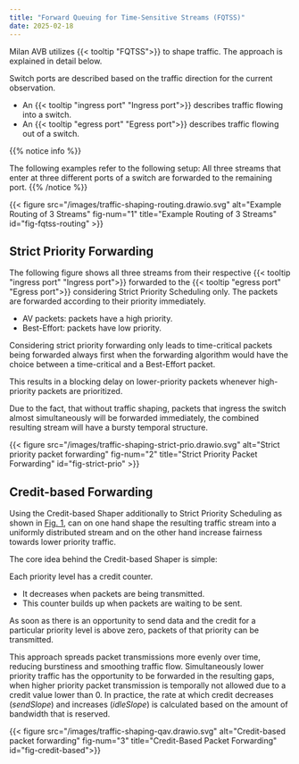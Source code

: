 ```yaml
---
title: "Forward Queuing for Time-Sensitive Streams (FQTSS)"
date: 2025-02-18
---
```


Milan AVB utilizes {{< tooltip "FQTSS">}} to shape traffic. The approach is explained in detail below.

Switch ports are described based on the traffic direction for the current observation.  
- An {{< tooltip "ingress port" "Ingress port">}} describes traffic flowing into a switch.  
- An {{< tooltip "egress port" "Egress port">}} describes traffic flowing out of a switch. 

{{% notice info %}}

The following examples refer to the following setup: All three streams that enter at three different ports of a switch are forwarded to the remaining port.
{{% /notice %}}

{{< figure src="/images/traffic-shaping-routing.drawio.svg" alt="Example Routing of 3 Streams" fig-num="1" title="Example Routing of 3 Streams" id="fig-fqtss-routing" >}}

## Strict Priority Forwarding

The following figure shows all three streams from their respective {{< tooltip "ingress port" "Ingress port">}} forwarded to the {{< tooltip "egress port" "Egress port">}} considering Strict Priority Scheduling only. The packets are forwarded according to their priority immediately. 

- AV packets: packets have a high priority.
- Best-Effort: packets have low priority.

Considering strict priority forwarding only leads to time-critical packets being forwarded always first when the forwarding algorithm would have the choice between a time-critical and a Best-Effort packet.

This results in a blocking delay on lower-priority packets whenever high-priority packets are prioritized.

Due to the fact, that without traffic shaping, packets that ingress the switch almost simultaneously will be forwarded immediately, the combined resulting stream will have a bursty temporal structure.

{{< figure src="/images/traffic-shaping-strict-prio.drawio.svg" alt="Strict priority packet forwarding" fig-num="2" title="Strict Priority Packet Forwarding" id="fig-strict-prio" >}}


## Credit-based Forwarding

Using the Credit-based Shaper additionally to Strict Priority Scheduling as shown in [Fig. 1](#fig-strict-prio), can on one hand shape the resulting traffic stream into a uniformly distributed stream and on the other hand increase fairness towards lower priority traffic.

The core idea behind the Credit-based Shaper is simple:  

Each priority level has a credit counter.  
- It decreases when packets are being transmitted.  
- This counter builds up when packets are waiting to be sent.  

As soon as there is an opportunity to send data and the credit for a particular priority level is above zero, packets of that priority can be transmitted.

This approach spreads packet transmissions more evenly over time, reducing burstiness and smoothing traffic flow. Simultaneously lower priority traffic has the opportunity to be forwarded in the resulting gaps, when higher priority packet transmission is temporally not allowed due to a credit value lower than 0. In practice, the rate at which credit decreases (*sendSlope*) and increases (*idleSlope*) is calculated based on the amount of bandwidth that is reserved.

{{< figure src="/images/traffic-shaping-qav.drawio.svg" alt="Credit-based packet forwarding" fig-num="3" title="Credit-Based Packet Forwarding" id="fig-credit-based">}}
